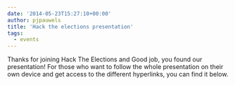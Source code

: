 ```yaml
---
date: '2014-05-23T15:27:10+00:00'
author: pjpauwels
title: 'Hack the elections presentation'
tags:
  - events
---
```


Thanks for joining Hack The Elections and Good job, you found our presentation! For those who want to follow the whole presentation on their own device and get access to the different hyperlinks, you can find it below.
